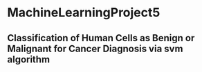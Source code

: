 # MachineLearningProject5
## Classification of Human Cells as Benign or Malignant for Cancer Diagnosis via svm algorithm
